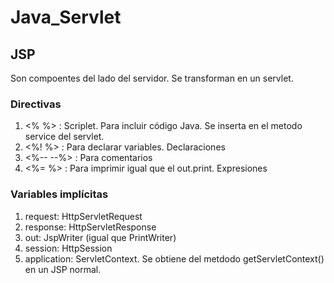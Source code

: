 # Java_Servlet

## JSP

Son compoentes del lado del servidor. Se transforman en un servlet.

### Directivas

1. <%  %> : Scriplet. Para incluir código Java. Se inserta en el metodo service del servlet.
2. <%!  %> : Para declarar variables. Declaraciones
3. <%--  --%> : Para comentarios
4. <%=  %> : Para imprimir igual que el out.print. Expresiones

### Variables implícitas

1. request: HttpServletRequest
2. response: HttpServletResponse
3. out: JspWriter (igual que PrintWriter)
4. session: HttpSession
4. application: ServletContext. Se obtiene del metdodo getServletContext() en un JSP normal.
